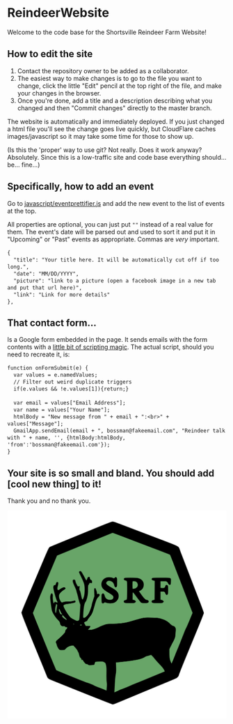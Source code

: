 # ReindeerWebsite
Welcome to the code base for the Shortsville Reindeer Farm Website!

## How to edit the site
1. Contact the repository owner to be added as a collaborator. 
2. The easiest way to make changes is to go to the file you want to change, click the little "Edit" pencil at the top right of the file, and make your changes in the browser.
3. Once you're done, add a title and a description describing what you changed and then "Commit changes" directly to the master branch.

The website is automatically and immediately deployed. If you just changed a html file you'll see the change goes live quickly, but CloudFlare caches images/javascript so it may take some time for those to show up.

(Is this the 'proper' way to use git? Not really. Does it work anyway? Absolutely. Since this is a low-traffic site and code base everything should... be... fine...)

## Specifically, how to add an event
Go to [javascript/eventprettifier.js](javascript/eventprettifier.js) and add the new event to the list of events at the top.

All properties are optional, you can just put `""` instead of a real value for them. The event's date will be parsed out and used to sort it and put it in "Upcoming" or "Past" events as appropriate.  Commas are *very* important. 

```
{
  "title": "Your title here. It will be automatically cut off if too long.",
  "date": "MM/DD/YYYY", 
  "picture": "link to a picture (open a facebook image in a new tab and put that url here)",
  "link": "Link for more details"
},
```

## That contact form...
Is a Google form embedded in the page. It sends emails with the form contents with a <a href="https://medium.com/@max.brawer/learn-to-magically-send-emails-from-your-google-form-responses-8bbdfd3a4d02">little bit of scripting magic</a>. The actual script, should you need to recreate it, is:

```
function onFormSubmit(e) { 
  var values = e.namedValues;
  // Filter out weird duplicate triggers
  if(e.values && !e.values[1]){return;}
  
  var email = values["Email Address"];
  var name = values["Your Name"];
  htmlBody = "New message from " + email + ":<br>" + values["Message"];
  GmailApp.sendEmail(email + ", bossman@fakeemail.com", "Reindeer talk with " + name, '', {htmlBody:htmlBody, 'from':'bossman@fakeemail.com'});
}
```


## Your site is so small and bland. You should add [cool new thing] to it!
Thank you and no thank you.



![Reindeer Logo](images/reindeer-logo.svg)
